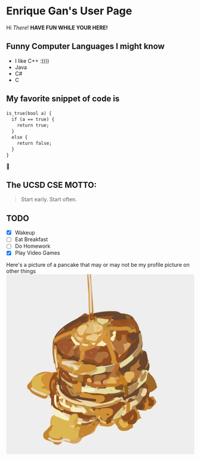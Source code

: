 # Enrique Gan's User Page 
Hi *There*!
**HAVE FUN WHILE YOUR HERE!**

## Funny Computer Languages I might know
* I like C++ :))))
* Java
* C#
* C

## My favorite snippet of code is
```
is_true(bool a) {
  if (a == true) {
    return true;
  }
  else {
    return false;
  }
}

```

:thinking:

## The UCSD CSE MOTTO:
> Start early. Start often.

## TODO
- [x] Wakeup
- [ ] Eat Breakfast
- [ ] Do Homework
- [x] Play Video Games

Here's a picture of a pancake that may or may not be my profile picture on other things
![pancake](/panckace.jpeg)
